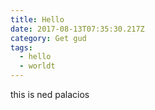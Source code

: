 ```yaml
---
title: Hello
date: 2017-08-13T07:35:30.217Z
category: Get gud
tags:
  - hello
  - worldt
---
```

this is ned palacios 
